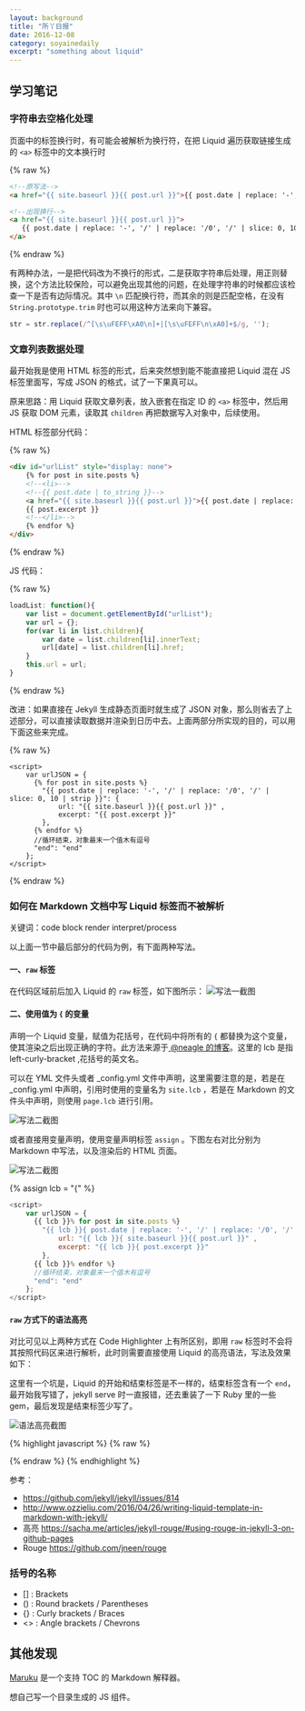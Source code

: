 ```yaml
---
layout: background
title: "所丫日报" 
date: 2016-12-08 
category: soyainedaily 
excerpt: "something about liquid"
---
```


## 学习笔记

### 字符串去空格化处理

页面中的标签换行时，有可能会被解析为换行符，在把 Liquid 遍历获取链接生成的 `<a>` 标签中的文本换行时

{% raw %}
```HTML
<!--原写法-->
<a href="{{ site.baseurl }}{{ post.url }}">{{ post.date | replace: '-', '/' | replace: '/0', '/' | slice: 0, 10 | strip }}</a>

<!--出现换行-->
<a href="{{ site.baseurl }}{{ post.url }}">
   {{ post.date | replace: '-', '/' | replace: '/0', '/' | slice: 0, 10 | strip }}
</a>
```
{% endraw %}


有两种办法，一是把代码改为不换行的形式，二是获取字符串后处理，用正则替换，这个方法比较保险，可以避免出现其他的问题，在处理字符串的时候都应该检查一下是否有边际情况。其中 `\n` 匹配换行符，而其余的则是匹配空格，在没有 `String.prototype.trim` 时也可以用这种方法来向下兼容。

```javascript
str = str.replace(/^[\s\uFEFF\xA0\n]+|[\s\uFEFF\n\xA0]+$/g, '');
```

### 文章列表数据处理

最开始我是使用 HTML 标签的形式，后来突然想到能不能直接把 Liquid 混在 JS 标签里面写，写成 JSON 的格式，试了一下果真可以。

原来思路：用 Liquid 获取文章列表，放入嵌套在指定 ID 的 `<a>` 标签中，然后用 JS 获取 DOM 元素，读取其 `children` 再把数据写入对象中，后续使用。

HTML 标签部分代码：

{% raw %}

```HTML
<div id="urlList" style="display: none">
    {% for post in site.posts %}
    <!--<li>-->
    <!--{{ post.date | to_string }}-->
    <a href="{{ site.baseurl }}{{ post.url }}">{{ post.date | replace: '-', '/' | replace: '/0', '/' | slice: 0, 10 | strip }}</a>
    {{ post.excerpt }}
    <!--</li>-->
    {% endfor %}
</div>
```

{% endraw %}

JS 代码：

{% raw %}

```JavaScript
loadList: function(){
    var list = document.getElementById("urlList");
    var url = {};
    for(var li in list.children){
        var date = list.children[li].innerText;
        url[date] = list.children[li].href;
    }
    this.url = url;
}
```

{% endraw %}

改进：如果直接在 Jekyll 生成静态页面时就生成了 JSON 对象，那么则省去了上述部分，可以直接读取数据并渲染到日历中去。上面两部分所实现的目的，可以用下面这些来完成。

{% raw %}

```html+javascript
<script>
    var urlJSON = {
      {% for post in site.posts %}
        "{{ post.date | replace: '-', '/' | replace: '/0', '/' | slice: 0, 10 | strip }}": {
            url: "{{ site.baseurl }}{{ post.url }}" ,
            excerpt: "{{ post.excerpt }}"
        },
      {% endfor %}
      //循环结束，对象最末一个值木有逗号
      "end": "end"  
    };
</script>
```

{% endraw %}

### 如何在 Markdown 文档中写 Liquid 标签而不被解析

关键词：code block render interpret/process

以上面一节中最后部分的代码为例，有下面两种写法。

#### 一、`raw` 标签

在代码区域前后加入 Liquid 的 `raw` 标签，如下图所示：
![写法一截图](/diary/img/2016-12-09-how-to-write-liquid-in-markdown-1.PNG)

#### 二、使用值为 `{` 的变量

声明一个 Liquid 变量，赋值为花括号，在代码中将所有的 `{` 都替换为这个变量，使其渲染之后出现正确的字符。此方法来源于[ @neagle 的博客](http://nateeagle.com/2011/08/31/how-to-output-curly-brackets-in-jekyll/)。这里的 lcb 是指 left-curly-bracket ,花括号的英文名。

可以在 YML 文件头或者 _config.yml 文件中声明，这里需要注意的是，若是在 _config.yml 中声明，引用时使用的变量名为 `site.lcb` ，若是在 Markdown 的文件头中声明，则使用 `page.lcb` 进行引用。

![写法二截图](/diary/img/2016-12-09-how-to-write-liquid-in-markdown-2.PNG)

或者直接用变量声明，使用变量声明标签 `assign` 。下图左右对比分别为 Markdown 中写法，以及渲染后的 HTML 页面。

![写法二截图](/diary/img/2016-12-09-how-to-write-liquid-in-markdown-3.PNG)

{% assign lcb = "{" %}
```javascript
<script>
    var urlJSON = {
      {{ lcb }}% for post in site.posts %}
        "{{ lcb }}{ post.date | replace: '-', '/' | replace: '/0', '/' | slice: 0, 10 | strip }}": {
            url: "{{ lcb }}{ site.baseurl }}{{ post.url }}" ,
            excerpt: "{{ lcb }}{ post.excerpt }}"
        },
      {{ lcb }}% endfor %}
      //循环结束，对象最末一个值木有逗号
      "end": "end"  
    };
</script>
```

#### `raw` 方式下的语法高亮

对比可见以上两种方式在 Code Highlighter 上有所区别，即用 `raw` 标签时不会将其按照代码区来进行解析，此时则需要直接使用 Liquid 的高亮语法，写法及效果如下：

这里有一个坑是，Liquid 的开始和结束标签是不一样的，结束标签含有一个 `end`，最开始我写错了，jekyll serve 时一直报错，还去重装了一下 Ruby 里的一些 gem，最后发现是结束标签少写了。

![语法高亮截图](/diary/img/2016-12-09-how-to-write-liquid-in-markdown-4.PNG)

{% highlight javascript %}
{% raw %}
<script>
    var urlJSON = {
      {% for post in site.posts %}
        "{{ post.date | replace: '-', '/' | replace: '/0', '/' | slice: 0, 10 | strip }}": {
            url: "{{ site.baseurl }}{{ post.url }}" ,
            excerpt: "{{ post.excerpt }}"
        },
      {% endfor %}
      //循环结束，对象最末一个值木有逗号
      "end": "end"  
    };
</script>
{% endraw %}
{% endhighlight %}

参考：

- https://github.com/jekyll/jekyll/issues/814
- http://www.ozzieliu.com/2016/04/26/writing-liquid-template-in-markdown-with-jekyll/
- 高亮 https://sacha.me/articles/jekyll-rouge/#using-rouge-in-jekyll-3-on-github-pages
- Rouge https://github.com/jneen/rouge

### 括号的名称

- [] : Brackets
- () : Round brackets / Parentheses
- {} : Curly brackets / Braces
- <> : Angle brackets / Chevrons

## 其他发现

[Maruku](http://maruku.rubyforge.org/maruku.html) 是一个支持 TOC 的 Markdown 解释器。

想自己写一个目录生成的 JS 组件。
